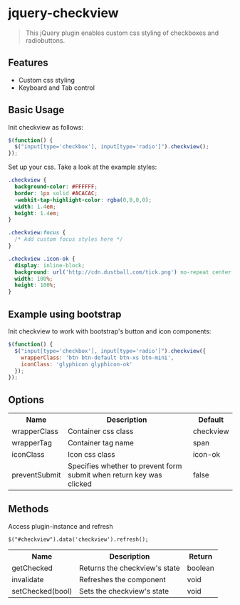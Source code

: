 jquery-checkview
================

> This jQuery plugin enables custom css styling of checkboxes and radiobuttons.

Features
--------
* Custom css styling
* Keyboard and Tab control

Basic Usage
-----------

Init checkview as follows:

```js
$(function() {
  $("input[type='checkbox'], input[type='radio']").checkview();
});
```

Set up your css. Take a look at the example styles:

```css
.checkview {
  background-color: #FFFFFF;
  border: 1px solid #ACACAC;
  -webkit-tap-highlight-color: rgba(0,0,0,0);
  width: 1.4em;
  height: 1.4em;
}

.checkview:focus {
  /* Add custom focus styles here */
}

.checkview .icon-ok {
  display: inline-block;
  background: url('http://cdn.dustball.com/tick.png') no-repeat center;
  width: 100%;
  height: 100%;
}
```


Example using bootstrap
-----------------------

Init checkview to work with bootstrap's button and icon components:

```js
$(function() {
  $("input[type='checkbox'], input[type='radio']").checkview({
    wrapperClass: 'btn btn-default btn-xs btn-mini',
    iconClass: 'glyphicon glyphicon-ok'
  });
});
```



Options
-------
<table>
  <tr>
    <th>Name</th><th>Description</th><th>Default</th>
  </tr>
  <tr>
    <td>wrapperClass</td><td>Container css class</td><td>checkview</td>
  </tr>
  <tr>
    <td>wrapperTag</td><td>Container tag name</td><td>span</td>
  </tr>
  <tr>
    <td>iconClass</td><td>Icon css class</td><td>icon-ok</td>
  </tr>
  <tr>
    <td>preventSubmit</td><td>Specifies whether to prevent form submit when return key was clicked</td><td>false</td>
  </tr>
</table>

Methods
-------

Access plugin-instance and refresh
```
$("#checkview").data('checkview').refresh();
```
<table>
  <tr>
    <th>Name</th><th>Description</th><th>Return</th>
  </tr>
  <tr>
    <td>getChecked</td><td>Returns the checkview's state</td><td>boolean</td>
  </tr>
  <tr>
    <td>invalidate</td><td>Refreshes the component</td><td>void</td>
  </tr>
  <tr>
    <td>setChecked(bool)</td><td>Sets the checkview's state</td><td>void</td>
  </tr>
</table>


